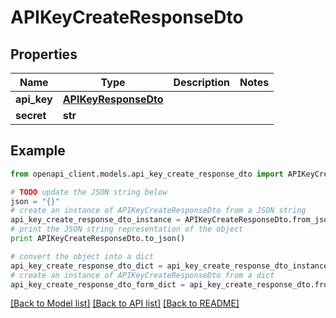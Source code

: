 # APIKeyCreateResponseDto


## Properties

Name | Type | Description | Notes
------------ | ------------- | ------------- | -------------
**api_key** | [**APIKeyResponseDto**](APIKeyResponseDto.md) |  | 
**secret** | **str** |  | 

## Example

```python
from openapi_client.models.api_key_create_response_dto import APIKeyCreateResponseDto

# TODO update the JSON string below
json = "{}"
# create an instance of APIKeyCreateResponseDto from a JSON string
api_key_create_response_dto_instance = APIKeyCreateResponseDto.from_json(json)
# print the JSON string representation of the object
print APIKeyCreateResponseDto.to_json()

# convert the object into a dict
api_key_create_response_dto_dict = api_key_create_response_dto_instance.to_dict()
# create an instance of APIKeyCreateResponseDto from a dict
api_key_create_response_dto_form_dict = api_key_create_response_dto.from_dict(api_key_create_response_dto_dict)
```
[[Back to Model list]](../README.md#documentation-for-models) [[Back to API list]](../README.md#documentation-for-api-endpoints) [[Back to README]](../README.md)


